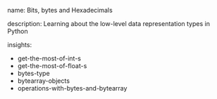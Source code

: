 name: Bits, bytes and Hexadecimals

description: Learning about the low-level data representation types in Python

insights:

- get-the-most-of-int-s
- get-the-most-of-float-s
- bytes-type
- bytearray-objects
- operations-with-bytes-and-bytearray
